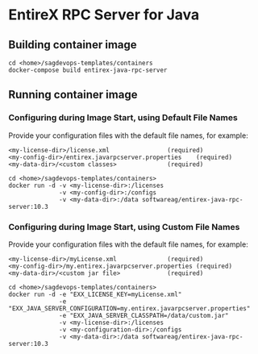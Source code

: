 <!-- Copyright 2013 - 2018 Software AG, Darmstadt, Germany and/or its licensors

   SPDX-License-Identifier: Apache-2.0

    Licensed under the Apache License, Version 2.0 (the "License");
    you may not use this file except in compliance with the License.
    You may obtain a copy of the License at

        http://www.apache.org/licenses/LICENSE-2.0

    Unless required by applicable law or agreed to in writing, software
    distributed under the License is distributed on an "AS IS" BASIS,
     WITHOUT WARRANTIES OR CONDITIONS OF ANY KIND, either express or implied.
     See the License for the specific language governing permissions and

     limitations under the License.                                                  

-->

# EntireX RPC Server for Java

## Building container image

```
cd <home>/sagdevops-templates/containers
docker-compose build entirex-java-rpc-server
```

## Running container image

### Configuring during Image Start, using Default File Names

Provide your configuration files with the default file names, for example:

```
<my-license-dir>/license.xml				(required)
<my-config-dir>/entirex.javarpcserver.properties	(required)
<my-data-dir>/<custom classes>				(required)
```

```
cd <home>/sagdevops-templates/containers>
docker run -d -v <my-license-dir>:/licenses 
              -v <my-config-dir>:/configs 
              -v <my-data-dir>:/data softwareag/entirex-java-rpc-server:10.3
```

### Configuring during Image Start, using Custom File Names

Provide your configuration files with the default file names, for example:

```
<my-license-dir>/myLicense.xml				(required)
<my-config-dir>/my.entirex.javarpcserver.properties	(required)
<my-data-dir>/<custom jar file>				(required)
```

```
cd <home>/sagdevops-templates/containers>
docker run -d -e "EXX_LICENSE_KEY=myLicense.xml" 
              -e "EXX_JAVA_SERVER_CONFIGURATION=my.entirex.javarpcserver.properties" 
              -e "EXX_JAVA_SERVER_CLASSPATH=/data/custom.jar" 
              -v <my-license-dir>:/licenses 
              -v <my-configuration-dir>:/configs 
              -v <my-data-dir>:/data softwareag/entirex-java-rpc-server:10.3
```

